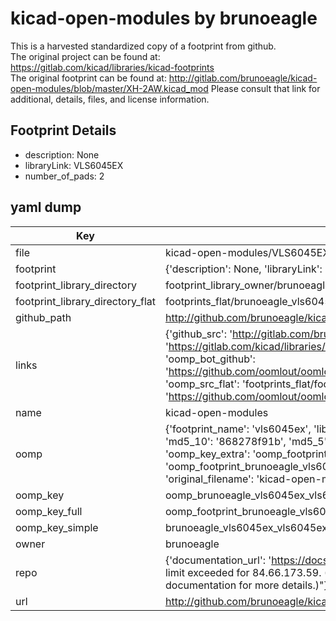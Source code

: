 # kicad-open-modules by brunoeagle  
This is a harvested standardized copy of a footprint from github.  
The original project can be found at:  
https://gitlab.com/kicad/libraries/kicad-footprints  
The original footprint can be found at:
http://gitlab.com/brunoeagle/kicad-open-modules/blob/master/XH-2AW.kicad_mod
Please consult that link for additional, details, files, and license information.  
## Footprint Details
* description: None  
* libraryLink: VLS6045EX  
* number_of_pads: 2  
## yaml dump  
| Key | Value |  
| --- | --- |  
| file | kicad-open-modules/VLS6045EX.kicad_mod |  
| footprint | {'description': None, 'libraryLink': 'VLS6045EX', 'number_of_pads': 2} |  
| footprint_library_directory | footprint_library_owner/brunoeagle_kicad-open-modules |  
| footprint_library_directory_flat | footprints_flat/brunoeagle_vls6045ex_vls6045ex/working |  
| github_path | http://github.com/brunoeagle/kicad-open-modules/blob/master/VLS6045EX.kicad_mod |  
| links | {'github_src': 'http://gitlab.com/brunoeagle/kicad-open-modules/blob/master/XH-2AW.kicad_mod', 'github_src_repo': 'https://gitlab.com/kicad/libraries/kicad-footprints', 'oomp_bot': 'footprints/brunoeagle_vls6045ex_vls6045ex/working', 'oomp_bot_github': 'https://github.com/oomlout/oomlout_oomp_footprint_bot/tree/main/footprints/brunoeagle_vls6045ex_vls6045ex/working', 'oomp_src_flat': 'footprints_flat/footprints_flat/brunoeagle_vls6045ex_vls6045ex/working', 'oomp_src_flat_github': 'https://github.com/oomlout/oomlout_oomp_footprint_src/tree/main/footprints_flat/brunoeagle_vls6045ex_vls6045ex/working'} |  
| name | kicad-open-modules |  
| oomp | {'footprint_name': 'vls6045ex', 'library_name': 'vls6045ex_kicad_mod', 'md5': '868278f91b8799acc5e98beff7ec74a1', 'md5_10': '868278f91b', 'md5_5': '86827', 'md5_6': '868278', 'oomp_key': 'oomp_brunoeagle_vls6045ex_vls6045ex', 'oomp_key_extra': 'oomp_footprint_brunoeagle_vls6045ex_vls6045ex', 'oomp_key_full': 'oomp_footprint_brunoeagle_vls6045ex_vls6045ex_868278', 'oomp_key_simple': 'brunoeagle_vls6045ex_vls6045ex', 'original_filename': 'kicad-open-modules/VLS6045EX.kicad_mod', 'owner_name': 'brunoeagle'} |  
| oomp_key | oomp_brunoeagle_vls6045ex_vls6045ex |  
| oomp_key_full | oomp_footprint_brunoeagle_vls6045ex_vls6045ex |  
| oomp_key_simple | brunoeagle_vls6045ex_vls6045ex |  
| owner | brunoeagle |  
| repo | {'documentation_url': 'https://docs.github.com/rest/overview/resources-in-the-rest-api#rate-limiting', 'message': "API rate limit exceeded for 84.66.173.59. (But here's the good news: Authenticated requests get a higher rate limit. Check out the documentation for more details.)"} |  
| url | http://github.com/brunoeagle/kicad-open-modules |  

